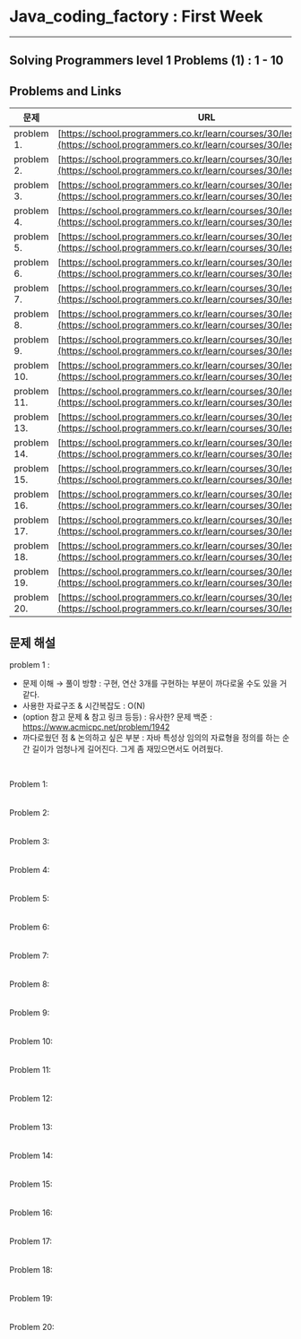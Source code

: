 # Java_coding_factory : First Week

---

## Solving Programmers level 1 Problems (1) : 1 - 10

## Problems and Links

| 문제  | URL |
| --- | --- |
| problem 1. | [https://school.programmers.co.kr/learn/courses/30/lessons/340213](https://school.programmers.co.kr/learn/courses/30/lessons/340213) |
| problem 2. | [https://school.programmers.co.kr/learn/courses/30/lessons/340199](https://school.programmers.co.kr/learn/courses/30/lessons/340199) |
| problem 3. | [https://school.programmers.co.kr/learn/courses/30/lessons/340198](https://school.programmers.co.kr/learn/courses/30/lessons/340198) |
| problem 4. | [https://school.programmers.co.kr/learn/courses/30/lessons/258712](https://school.programmers.co.kr/learn/courses/30/lessons/258712) |
| problem 5. | [https://school.programmers.co.kr/learn/courses/30/lessons/250137](https://school.programmers.co.kr/learn/courses/30/lessons/250137) |
| problem 6. | [https://school.programmers.co.kr/learn/courses/30/lessons/250125](https://school.programmers.co.kr/learn/courses/30/lessons/250125) |
| problem 7. | [https://school.programmers.co.kr/learn/courses/30/lessons/250121](https://school.programmers.co.kr/learn/courses/30/lessons/250121) |
| problem 8. | [https://school.programmers.co.kr/learn/courses/30/lessons/178871](https://school.programmers.co.kr/learn/courses/30/lessons/178871) |
| problem 9. | [https://school.programmers.co.kr/learn/courses/30/lessons/176963](https://school.programmers.co.kr/learn/courses/30/lessons/176963) |
| problem 10. | [https://school.programmers.co.kr/learn/courses/30/lessons/172928](https://school.programmers.co.kr/learn/courses/30/lessons/172928) |
| problem 11. | [https://school.programmers.co.kr/learn/courses/30/lessons/161990](https://school.programmers.co.kr/learn/courses/30/lessons/161990) |
| problem 13. | [https://school.programmers.co.kr/learn/courses/30/lessons/92334](https://school.programmers.co.kr/learn/courses/30/lessons/160586) |
| problem 14. | [https://school.programmers.co.kr/learn/courses/30/lessons/159994](https://school.programmers.co.kr/learn/courses/30/lessons/159994) |
| problem 15. | [https://school.programmers.co.kr/learn/courses/30/lessons/161989](https://school.programmers.co.kr/learn/courses/30/lessons/161989) |
| problem 16. | [https://school.programmers.co.kr/learn/courses/30/lessons/155652](https://school.programmers.co.kr/learn/courses/30/lessons/155652) |
| problem 17. | [https://school.programmers.co.kr/learn/courses/30/lessons/150370](https://school.programmers.co.kr/learn/courses/30/lessons/150370) |
| problem 18. | [https://school.programmers.co.kr/learn/courses/30/lessons/147355](https://school.programmers.co.kr/learn/courses/30/lessons/147355) |
| problem 19. | [https://school.programmers.co.kr/learn/courses/30/lessons/142086](https://school.programmers.co.kr/learn/courses/30/lessons/142086) |
| problem 20. | [https://school.programmers.co.kr/learn/courses/30/lessons/140108](https://school.programmers.co.kr/learn/courses/30/lessons/140108) |
 

## 문제 해설

problem 1 :   

- 문제 이해 → 풀이 방향 : 구현, 연산 3개를 구현하는 부분이 까다로울 수도 있을 거 같다.
- 사용한 자료구조 & 시간복잡도 : O(N)
- (option 참고 문제 & 참고 링크 등등) :  유사한? 문제 백준 :  https://www.acmicpc.net/problem/1942
- 까다로웠던 점 & 논의하고 싶은 부분 : 자바 특성상 임의의 자료형을 정의를 하는 순간 길이가 엄청나게 길어진다. 그게 좀 재밌으면서도 어려웠다. 

<br/> 

Problem 1: 
<br />
<br />
<br />
Problem 2: 
<br />
<br />
<br />
Problem 3: 
<br />
<br />
<br />
Problem 4: 
<br />
<br />
<br />
Problem 5: 
<br />
<br />
<br />
Problem 6: 
<br />
<br />
<br />
Problem 7: 
<br />
<br />
<br />
Problem 8: 
<br />
<br />
<br />
Problem 9: 
<br />
<br />
<br />
Problem 10: 
<br />
<br />
<br />
Problem 11: 
<br />
<br />
<br />
Problem 12: 
<br />
<br />
<br />
Problem 13: 
<br />
<br />
<br />
Problem 14: 
<br />
<br />
<br />
Problem 15: 
<br />
<br />
<br />
Problem 16: 
<br />
<br />
<br />
Problem 17: 
<br />
<br />
<br />
Problem 18: 
<br />
<br />
<br />
Problem 19: 
<br />
<br />
<br />
Problem 20: 
<br />
<br />
<br />
